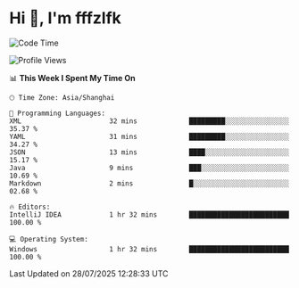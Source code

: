 # Hi 👋, I'm fffzlfk

<!--START_SECTION:waka-->
![Code Time](http://img.shields.io/badge/Code%20Time-1%2C309%20hrs%2055%20mins-blue)

![Profile Views](http://img.shields.io/badge/Profile%20Views-0-blue)

📊 **This Week I Spent My Time On** 

```text
🕑︎ Time Zone: Asia/Shanghai

💬 Programming Languages: 
XML                      32 mins             █████████░░░░░░░░░░░░░░░░   35.37 % 
YAML                     31 mins             █████████░░░░░░░░░░░░░░░░   34.27 % 
JSON                     13 mins             ████░░░░░░░░░░░░░░░░░░░░░   15.17 % 
Java                     9 mins              ███░░░░░░░░░░░░░░░░░░░░░░   10.69 % 
Markdown                 2 mins              █░░░░░░░░░░░░░░░░░░░░░░░░   02.68 % 

🔥 Editors: 
IntelliJ IDEA            1 hr 32 mins        █████████████████████████   100.00 % 

💻 Operating System: 
Windows                  1 hr 32 mins        █████████████████████████   100.00 % 
```


 Last Updated on 28/07/2025 12:28:33 UTC
<!--END_SECTION:waka-->

